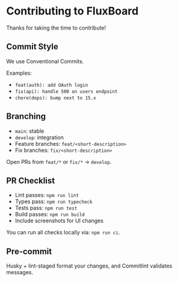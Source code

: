 # Contributing to FluxBoard

Thanks for taking the time to contribute!

## Commit Style

We use Conventional Commits.

Examples:

- `feat(auth): add OAuth login`
- `fix(api): handle 500 on users endpoint`
- `chore(deps): bump next to 15.x`

## Branching

- `main`: stable
- `develop`: integration
- Feature branches: `feat/<short-description>`
- Fix branches: `fix/<short-description>`

Open PRs from `feat/*` or `fix/*` → `develop`.

## PR Checklist

- Lint passes: `npm run lint`
- Types pass: `npm run typecheck`
- Tests pass: `npm run test`
- Build passes: `npm run build`
- Include screenshots for UI changes

You can run all checks locally via: `npm run ci`.

## Pre-commit

Husky + lint-staged format your changes, and Commitlint validates messages.
